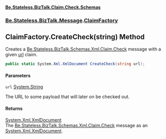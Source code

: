 #### [Be.Stateless.BizTalk.Claim.Check.Schemas](README.md 'README')
### [Be.Stateless.BizTalk.Message](Be.Stateless.BizTalk.Message.md 'Be.Stateless.BizTalk.Message').[ClaimFactory](ClaimFactory.md 'Be.Stateless.BizTalk.Message.ClaimFactory')

## ClaimFactory.CreateCheck(string) Method

Creates a [Be.Stateless.BizTalk.Schemas.Xml.Claim.Check](https://docs.microsoft.com/en-us/dotnet/api/Be.Stateless.BizTalk.Schemas.Xml.Claim.Check 'Be.Stateless.BizTalk.Schemas.Xml.Claim.Check') message with a given [url](ClaimFactory.CreateCheck(string).md#Be.Stateless.BizTalk.Message.ClaimFactory.CreateCheck(string).url 'Be.Stateless.BizTalk.Message.ClaimFactory.CreateCheck(string).url') claim.

```csharp
public static System.Xml.XmlDocument CreateCheck(string url);
```
#### Parameters

<a name='Be.Stateless.BizTalk.Message.ClaimFactory.CreateCheck(string).url'></a>

`url` [System.String](https://docs.microsoft.com/en-us/dotnet/api/System.String 'System.String')

The URL to some payload that will later on be checked out.

#### Returns
[System.Xml.XmlDocument](https://docs.microsoft.com/en-us/dotnet/api/System.Xml.XmlDocument 'System.Xml.XmlDocument')  
The [Be.Stateless.BizTalk.Schemas.Xml.Claim.Check](https://docs.microsoft.com/en-us/dotnet/api/Be.Stateless.BizTalk.Schemas.Xml.Claim.Check 'Be.Stateless.BizTalk.Schemas.Xml.Claim.Check') message as an [System.Xml.XmlDocument](https://docs.microsoft.com/en-us/dotnet/api/System.Xml.XmlDocument 'System.Xml.XmlDocument').